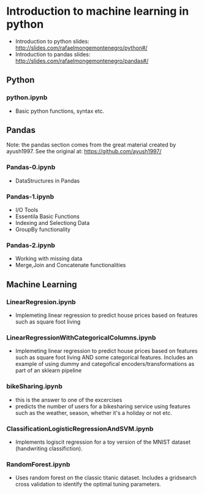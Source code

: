 # Introduction to machine learning in python

- Introduction to python slides:  http://slides.com/rafaelmongemontenegro/python#/
- Introduction to pandas slides: http://slides.com/rafaelmongemontenegro/pandas#/

## Python 

### python.ipynb

- Basic python functions, syntax etc.

## Pandas
Note: the pandas section comes from the great material created by ayush1997. See the original at:  https://github.com/ayush1997/

### Pandas-0.ipynb

- DataStructures in Pandas
    
### Pandas-1.ipynb

- I/O Tools
- Essentila Basic Functions
- Indexing and Selectiong Data
- GroupBy functionality
    
### Pandas-2.ipynb

- Working with missing data
- Merge,Join and Concatenate functionalities

## Machine Learning
  
### LinearRegresion.ipynb

- Implemeting linear regression to predict house prices based on features such as square foot living
    
### LinearRegressionWithCategoricalColumns.ipynb

- Implemeting linear regression to predict house prices based on features such as square foot living AND some categorical features. Includes an example of using dummy and categofical encoders/transformations as part of an sklearn pipeline

### bikeSharing.ipynb

- this is the answer to one of the excercises
- predicts the number of users for a bikesharing service using features such as the weather, season, whether it's a holiday or not etc.


### ClassificationLogisticRegressionAndSVM.ipynb
- Implements logiscit regression for a toy version of the MNIST dataset (handwriting classifiction). 
    
### RandomForest.ipynb

- Uses random forest on the classic titanic dataset. Includes a gridsearch cross validation to identify the optimal tuning parameters.
